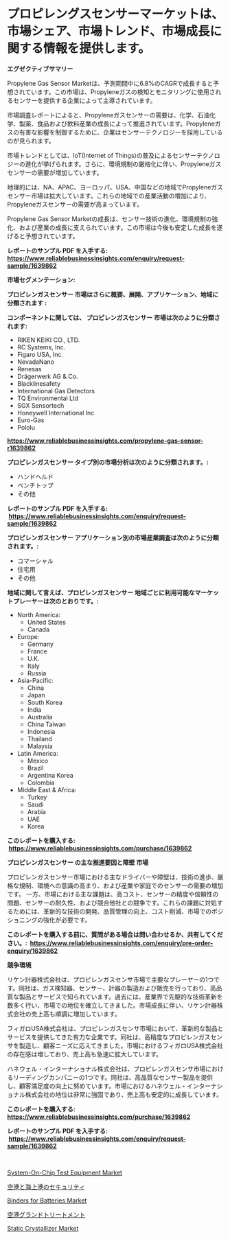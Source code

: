 <p><h1>プロピレングスセンサーマーケットは、市場シェア、市場トレンド、市場成長に関する情報を提供します。</h1></p><p><strong>エグゼクティブサマリー</strong></p>
<p><p>Propylene Gas Sensor Marketは、予測期間中に6.8%のCAGRで成長すると予想されています。この市場は、Propyleneガスの検知とモニタリングに使用されるセンサーを提供する企業によって主導されています。</p><p>市場調査レポートによると、Propyleneガスセンサーの需要は、化学、石油化学、製薬、食品および飲料産業の成長によって推進されています。Propyleneガスの有害な影響を制御するために、企業はセンサーテクノロジーを採用しているのが見られます。</p><p>市場トレンドとしては、IoT(Internet of Things)の普及によるセンサーテクノロジーの進化が挙げられます。さらに、環境規制の厳格化に伴い、Propyleneガスセンサーの需要が増加しています。</p><p>地理的には、NA、APAC、ヨーロッパ、USA、中国などの地域でPropyleneガスセンサー市場は拡大しています。これらの地域での産業活動の増加により、Propyleneガスセンサーの需要が高まっています。</p><p>Propylene Gas Sensor Marketの成長は、センサー技術の進化、環境規制の強化、および産業の成長に支えられています。この市場は今後も安定した成長を遂げると予想されています。</p></p>
<p><strong>レポートのサンプル PDF を入手する: <a href="https://www.reliablebusinessinsights.com/enquiry/request-sample/1639862">https://www.reliablebusinessinsights.com/enquiry/request-sample/1639862</a></strong></p>
<p><strong>市場セグメンテーション:</strong></p>
<p><strong> プロピレンガスセンサー 市場はさらに概要、展開、アプリケーション、地域に分類されます :</strong></p>
<p><strong>コンポーネントに関しては、 プロピレンガスセンサー 市場は次のように分類されます: &nbsp;</strong></p>
<p><ul><li>RIKEN KEIKI CO., LTD.</li><li>RC Systems, Inc.</li><li>Figaro USA, Inc.</li><li>NevadaNano</li><li>Renesas</li><li>Drägerwerk AG & Co.</li><li>Blacklinesafety</li><li>International Gas Detectors</li><li>TQ Environmental Ltd</li><li>SGX Sensortech</li><li>Honeywell International Inc</li><li>Euro-Gas</li><li>Pololu</li></ul></p>
<p><strong><a href="https://www.reliablebusinessinsights.com/propylene-gas-sensor-r1639862">https://www.reliablebusinessinsights.com/propylene-gas-sensor-r1639862</a></strong></p>
<p><strong> プロピレンガスセンサー タイプ別の市場分析は次のように分類されます。:</strong></p>
<p><ul><li>ハンドヘルド</li><li>ベンチトップ</li><li>その他</li></ul></p>
<p><strong>レポートのサンプル PDF を入手する: &nbsp;<a href="https://www.reliablebusinessinsights.com/enquiry/request-sample/1639862">https://www.reliablebusinessinsights.com/enquiry/request-sample/1639862</a></strong></p>
<p><strong> プロピレンガスセンサー アプリケーション別の市場産業調査は次のように分類されます。:</strong></p>
<p><ul><li>コマーシャル</li><li>住宅用</li><li>その他</li></ul></p>
<p><strong>地域に関して言えば、プロピレンガスセンサー 地域ごとに利用可能なマーケットプレーヤーは次のとおりです。:</strong></p>
<p><ul>
    <li>
        North America:
        <ul>
            <li>United States</li>
            <li>Canada</li>
        </ul>
    </li>
    <li>
        Europe:
        <ul>
            <li>Germany</li>
            <li>France</li>
            <li>U.K.</li>
            <li>Italy</li>
            <li>Russia</li>
        </ul>
    </li>
    <li>
        Asia-Pacific:
        <ul>
            <li>China</li>
            <li>Japan</li>
            <li>South Korea</li>
            <li>India</li>
            <li>Australia</li>
            <li>China Taiwan</li>
            <li>Indonesia</li>
            <li>Thailand</li>
            <li>Malaysia</li>
        </ul>
    </li>
    <li>
        Latin America:
        <ul>
            <li>Mexico</li>
            <li>Brazil</li>
            <li>Argentina Korea</li>
            <li>Colombia</li>
        </ul>
    </li>
    <li>
        Middle East & Africa:
        <ul>
            <li>Turkey</li>
            <li>Saudi</li>
            <li>Arabia</li>
            <li>UAE</li>
            <li>Korea</li>
        </ul>
    </li>
    </ul></p>
<p><strong>このレポートを購入する: &nbsp;<a href="https://www.reliablebusinessinsights.com/purchase/1639862">https://www.reliablebusinessinsights.com/purchase/1639862</a></strong></p>
<p><strong>プロピレンガスセンサー の主な推進要因と障壁 市場</strong></p>
<p><p>プロピレンガスセンサー市場における主なドライバーや障壁は、技術の進歩、厳格な規制、環境への意識の高まり、および産業や家庭でのセンサーの需要の増加です。 一方、市場における主な課題は、高コスト、センサーの精度や信頼性の問題、センサーの耐久性、および競合他社との競争です。これらの課題に対処するためには、革新的な技術の開発、品質管理の向上、コスト削減、市場でのポジショニングの強化が必要です。</p></p>
<p><strong>このレポートを購入する前に、質問がある場合は問い合わせるか、共有してください。:&nbsp; <a href="https://www.reliablebusinessinsights.com/enquiry/pre-order-enquiry/1639862">https://www.reliablebusinessinsights.com/enquiry/pre-order-enquiry/1639862</a></strong></p>
<p><strong>競争環境</strong></p>
<p><p>リケン計器株式会社は、プロピレンガスセンサ市場で主要なプレーヤーの1つです。同社は、ガス検知器、センサー、計器の製造および販売を行っており、高品質な製品とサービスで知られています。過去には、産業界で先駆的な技術革新を数多く行い、市場での地位を確立してきました。市場成長に伴い、リケン計器株式会社の売上高も順調に増加しています。</p><p>フィガロUSA株式会社は、プロピレンガスセンサ市場において、革新的な製品とサービスを提供してきた有力な企業です。同社は、高精度なプロピレンガスセンサを製造し、顧客ニーズに応えてきました。市場におけるフィガロUSA株式会社の存在感は増しており、売上高も急速に拡大しています。</p><p>ハネウェル・インターナショナル株式会社は、プロピレンガスセンサ市場におけるリーディングカンパニーの1つです。同社は、高品質なセンサー製品を提供し、顧客満足度の向上に努めています。市場におけるハネウェル・インターナショナル株式会社の地位は非常に強固であり、売上高も安定的に成長しています。</p></p>
<p><strong>このレポートを購入する: &nbsp; <a href="https://www.reliablebusinessinsights.com/purchase/1639862">https://www.reliablebusinessinsights.com/purchase/1639862</a></strong></p>
<p><strong>レポートのサンプル PDF を入手する: &nbsp;<a href="https://www.reliablebusinessinsights.com/enquiry/request-sample/1639862">https://www.reliablebusinessinsights.com/enquiry/request-sample/1639862</a></strong><strong></strong></p>
<p>&nbsp;</p>
<p><p><a href="https://www.linkedin.com/pulse/system-on-chip-test-equipment-market-size-reveals-best-fcmwe">System-On-Chip Test Equipment Market</a></p><p><a href="https://github.com/schmahlson/Market-Research-Report-List-1/blob/main/433609184175.md">空港と海上港のセキュリティ</a></p><p><a href="https://github.com/marthawweekle/Market-Research-Report-List-1/blob/main/binders-for-batteries-market.md">Binders for Batteries Market</a></p><p><a href="https://github.com/TerrellConn/Market-Research-Report-List-1/blob/main/762072584176.md">空港グランドトリートメント</a></p><p><a href="https://www.linkedin.com/pulse/static-crystallizer-market-analysis-its-cagr-segmentation-global-ffqnc">Static Crystallizer Market</a></p></p>